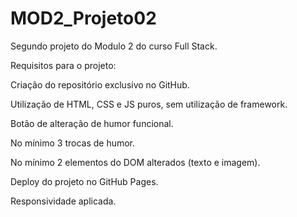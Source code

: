 # MOD2_Projeto02

Segundo projeto do Modulo 2 do curso Full Stack.



Requisitos para o projeto:

Criação do repositório exclusivo no GitHub.

Utilização de HTML, CSS e JS puros, sem utilização de framework.

Botão de alteração de humor funcional.

No mínimo 3 trocas de humor.

No mínimo 2 elementos do DOM alterados (texto e imagem).

Deploy do projeto no GitHub Pages.

Responsividade aplicada.
